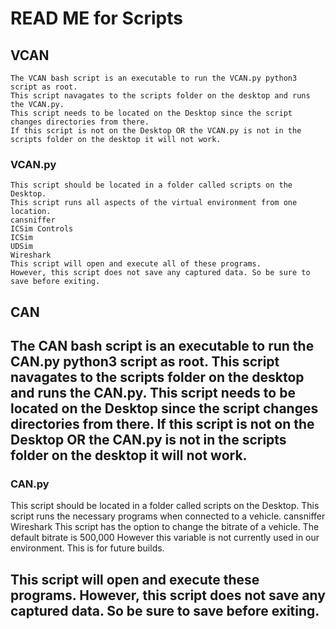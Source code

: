 # READ ME for Scripts

## VCAN 
```
The VCAN bash script is an executable to run the VCAN.py python3 script as root.
This script navagates to the scripts folder on the desktop and runs the VCAN.py.
This script needs to be located on the Desktop since the script changes directories from there.
If this script is not on the Desktop OR the VCAN.py is not in the scripts folder on the desktop it will not work.
```

### VCAN.py
```
This script should be located in a folder called scripts on the Desktop.
This script runs all aspects of the virtual environment from one location.
cansniffer
ICSim Controls
ICSim
UDSim
Wireshark
This script will open and execute all of these programs.
However, this script does not save any captured data. So be sure to save before exiting.
```

## CAN
The CAN bash script is an executable to run the CAN.py python3 script as root.
This script navagates to the scripts folder on the desktop and runs the CAN.py.
This script needs to be located on the Desktop since the script changes directories from there.
If this script is not on the Desktop OR the CAN.py is not in the scripts folder on the desktop it will not work.
--------------------------------------------------

### CAN.py
This script should be located in a folder called scripts on the Desktop.
This script runs the necessary programs when connected to a vehicle.
cansniffer
Wireshark
This script has the option to change the bitrate of a vehicle.
The default bitrate is 500,000
However this variable is not currently used in our environment.
This is for future builds.

This script will open and execute these programs.
However, this script does not save any captured data. So be sure to save before exiting.
---------------------------------------------------
